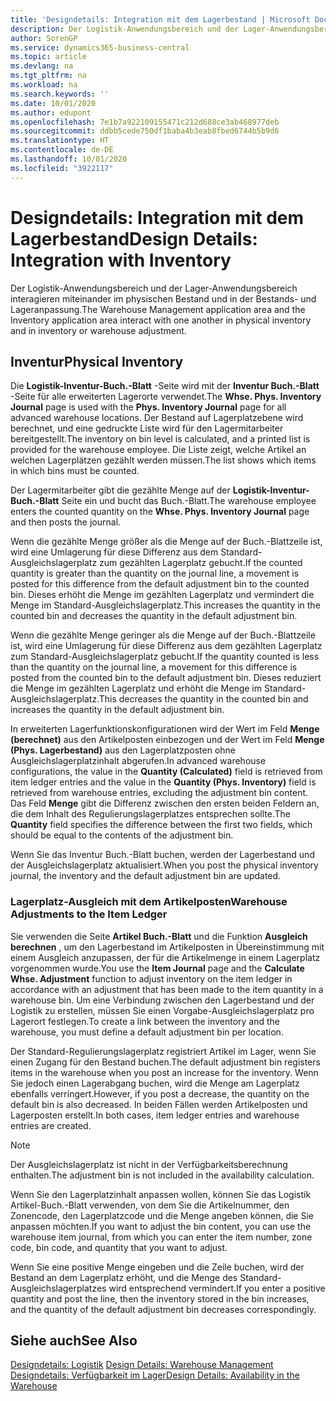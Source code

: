 ```yaml
---
title: 'Designdetails: Integration mit dem Lagerbestand | Microsoft Docs'
description: Der Logistik-Anwendungsbereich und der Lager-Anwendungsbereich interagieren miteinander im physischen Bestand und in der Bestands- und Lageranpassung.
author: SorenGP
ms.service: dynamics365-business-central
ms.topic: article
ms.devlang: na
ms.tgt_pltfrm: na
ms.workload: na
ms.search.keywords: ''
ms.date: 10/01/2020
ms.author: edupont
ms.openlocfilehash: 7e1b7a922109155471c212d688ce3ab468977deb
ms.sourcegitcommit: ddbb5cede750df1baba4b3eab8fbed6744b5b9d6
ms.translationtype: HT
ms.contentlocale: de-DE
ms.lasthandoff: 10/01/2020
ms.locfileid: "3922117"
---
```

# <a name="design-details-integration-with-inventory"></a><span data-ttu-id="2f98d-103">Designdetails: Integration mit dem Lagerbestand</span><span class="sxs-lookup"><span data-stu-id="2f98d-103">Design Details: Integration with Inventory</span></span>
<span data-ttu-id="2f98d-104">Der Logistik-Anwendungsbereich und der Lager-Anwendungsbereich interagieren miteinander im physischen Bestand und in der Bestands- und Lageranpassung.</span><span class="sxs-lookup"><span data-stu-id="2f98d-104">The Warehouse Management application area and the Inventory application area interact with one another in physical inventory and in inventory or warehouse adjustment.</span></span>  
  
## <a name="physical-inventory"></a><span data-ttu-id="2f98d-105">Inventur</span><span class="sxs-lookup"><span data-stu-id="2f98d-105">Physical Inventory</span></span>  
 <span data-ttu-id="2f98d-106">Die **Logistik-Inventur-Buch.-Blatt** -Seite wird mit der **Inventur Buch.-Blatt** -Seite für alle erweiterten Lagerorte verwendet.</span><span class="sxs-lookup"><span data-stu-id="2f98d-106">The **Whse. Phys. Inventory Journal** page is used with the **Phys. Inventory Journal** page for all advanced warehouse locations.</span></span> <span data-ttu-id="2f98d-107">Der Bestand auf Lagerplatzebene wird berechnet, und eine gedruckte Liste wird für den Lagermitarbeiter bereitgestellt.</span><span class="sxs-lookup"><span data-stu-id="2f98d-107">The inventory on bin level is calculated, and a printed list is provided for the warehouse employee.</span></span> <span data-ttu-id="2f98d-108">Die Liste zeigt, welche Artikel an welchen Lagerplätzen gezählt werden müssen.</span><span class="sxs-lookup"><span data-stu-id="2f98d-108">The list shows which items in which bins must be counted.</span></span>  
  
 <span data-ttu-id="2f98d-109">Der Lagermitarbeiter gibt die gezählte Menge auf der **Logistik-Inventur-Buch.-Blatt** Seite ein und bucht das Buch.-Blatt.</span><span class="sxs-lookup"><span data-stu-id="2f98d-109">The warehouse employee enters the counted quantity on the **Whse. Phys. Inventory Journal** page and then posts the journal.</span></span>  
  
 <span data-ttu-id="2f98d-110">Wenn die gezählte Menge größer als die Menge auf der Buch.-Blattzeile ist, wird eine Umlagerung für diese Differenz aus dem Standard-Ausgleichslagerplatz zum gezählten Lagerplatz gebucht.</span><span class="sxs-lookup"><span data-stu-id="2f98d-110">If the counted quantity is greater than the quantity on the journal line, a movement is posted for this difference from the default adjustment bin to the counted bin.</span></span> <span data-ttu-id="2f98d-111">Dieses erhöht die Menge im gezählten Lagerplatz und vermindert die Menge im Standard-Ausgleichslagerplatz.</span><span class="sxs-lookup"><span data-stu-id="2f98d-111">This increases the quantity in the counted bin and decreases the quantity in the default adjustment bin.</span></span>  
  
 <span data-ttu-id="2f98d-112">Wenn die gezählte Menge geringer als die Menge auf der Buch.-Blattzeile ist, wird eine Umlagerung für diese Differenz aus dem gezählten Lagerplatz zum Standard-Ausgleichslagerplatz gebucht.</span><span class="sxs-lookup"><span data-stu-id="2f98d-112">If the quantity counted is less than the quantity on the journal line, a movement for this difference is posted from the counted bin to the default adjustment bin.</span></span> <span data-ttu-id="2f98d-113">Dieses reduziert die Menge im gezählten Lagerplatz und erhöht die Menge im Standard-Ausgleichslagerplatz.</span><span class="sxs-lookup"><span data-stu-id="2f98d-113">This decreases the quantity in the counted bin and increases the quantity in the default adjustment bin.</span></span>  
  
 <span data-ttu-id="2f98d-114">In erweiterten Lagerfunktionskonfigurationen wird der Wert im Feld **Menge (berechnet)** aus den Artikelposten einbezogen und der Wert im Feld **Menge (Phys. Lagerbestand)** aus den Lagerplatzposten ohne Ausgleichslagerplatzinhalt abgerufen.</span><span class="sxs-lookup"><span data-stu-id="2f98d-114">In advanced warehouse configurations, the value in the **Quantity (Calculated)** field is retrieved from item ledger entries and the value in the **Quantity (Phys. Inventory)** field is retrieved from warehouse entries, excluding the adjustment bin content.</span></span> <span data-ttu-id="2f98d-115">Das Feld **Menge** gibt die Differenz zwischen den ersten beiden Feldern an, die dem Inhalt des Regulierungslagerplatzes entsprechen sollte.</span><span class="sxs-lookup"><span data-stu-id="2f98d-115">The **Quantity** field specifies the difference between the first two fields, which should be equal to the contents of the adjustment bin.</span></span>  
  
 <span data-ttu-id="2f98d-116">Wenn Sie das Inventur Buch.-Blatt buchen, werden der Lagerbestand und der Ausgleichslagerplatz aktualisiert.</span><span class="sxs-lookup"><span data-stu-id="2f98d-116">When you post the physical inventory journal, the inventory and the default adjustment bin are updated.</span></span>  
  
### <a name="warehouse-adjustments-to-the-item-ledger"></a><span data-ttu-id="2f98d-117">Lagerplatz-Ausgleich mit dem Artikelposten</span><span class="sxs-lookup"><span data-stu-id="2f98d-117">Warehouse Adjustments to the Item Ledger</span></span>  
 <span data-ttu-id="2f98d-118">Sie verwenden die Seite **Artikel Buch.-Blatt** und die Funktion **Ausgleich berechnen** , um den Lagerbestand im Artikelposten in Übereinstimmung mit einem Ausgleich anzupassen, der für die Artikelmenge in einem Lagerplatz vorgenommen wurde.</span><span class="sxs-lookup"><span data-stu-id="2f98d-118">You use the **Item Journal** page and the **Calculate Whse. Adjustment** function to adjust inventory on the item ledger in accordance with an adjustment that has been made to the item quantity in a warehouse bin.</span></span> <span data-ttu-id="2f98d-119">Um eine Verbindung zwischen den Lagerbestand und der Logistik zu erstellen, müssen Sie einen Vorgabe-Ausgleichslagerplatz pro Lagerort festlegen.</span><span class="sxs-lookup"><span data-stu-id="2f98d-119">To create a link between the inventory and the warehouse, you must define a default adjustment bin per location.</span></span>  
  
 <span data-ttu-id="2f98d-120">Der Standard-Regulierungslagerplatz registriert Artikel im Lager, wenn Sie einen Zugang für den Bestand buchen.</span><span class="sxs-lookup"><span data-stu-id="2f98d-120">The default adjustment bin registers items in the warehouse when you post an increase for the inventory.</span></span> <span data-ttu-id="2f98d-121">Wenn Sie jedoch einen Lagerabgang buchen, wird die Menge am Lagerplatz ebenfalls verringert.</span><span class="sxs-lookup"><span data-stu-id="2f98d-121">However, if you post a decrease, the quantity on the default bin is also decreased.</span></span> <span data-ttu-id="2f98d-122">In beiden Fällen werden Artikelposten und Lagerposten erstellt.</span><span class="sxs-lookup"><span data-stu-id="2f98d-122">In both cases, item ledger entries and warehouse entries are created.</span></span>  
  
> [!NOTE]  
>  <span data-ttu-id="2f98d-123">Der Ausgleichslagerplatz ist nicht in der Verfügbarkeitsberechnung enthalten.</span><span class="sxs-lookup"><span data-stu-id="2f98d-123">The adjustment bin is not included in the availability calculation.</span></span>  
  
 <span data-ttu-id="2f98d-124">Wenn Sie den Lagerplatzinhalt anpassen wollen, können Sie das Logistik Artikel-Buch.-Blatt verwenden, von dem Sie die Artikelnummer, den Zonencode, den Lagerplatzcode und die Menge angeben können, die Sie anpassen möchten.</span><span class="sxs-lookup"><span data-stu-id="2f98d-124">If you want to adjust the bin content, you can use the warehouse item journal, from which you can enter the item number, zone code, bin code, and quantity that you want to adjust.</span></span>  
  
 <span data-ttu-id="2f98d-125">Wenn Sie eine positive Menge eingeben und die Zeile buchen, wird der Bestand an dem Lagerplatz erhöht, und die Menge des Standard-Ausgleichslagerplatzes wird entsprechend vermindert.</span><span class="sxs-lookup"><span data-stu-id="2f98d-125">If you enter a positive quantity and post the line, then the inventory stored in the bin increases, and the quantity of the default adjustment bin decreases correspondingly.</span></span>  
  
## <a name="see-also"></a><span data-ttu-id="2f98d-126">Siehe auch</span><span class="sxs-lookup"><span data-stu-id="2f98d-126">See Also</span></span>  
 <span data-ttu-id="2f98d-127">[Designdetails: Logistik](design-details-warehouse-management.md) </span><span class="sxs-lookup"><span data-stu-id="2f98d-127">[Design Details: Warehouse Management](design-details-warehouse-management.md) </span></span>  
 [<span data-ttu-id="2f98d-128">Designdetails: Verfügbarkeit im Lager</span><span class="sxs-lookup"><span data-stu-id="2f98d-128">Design Details: Availability in the Warehouse</span></span>](design-details-availability-in-the-warehouse.md)